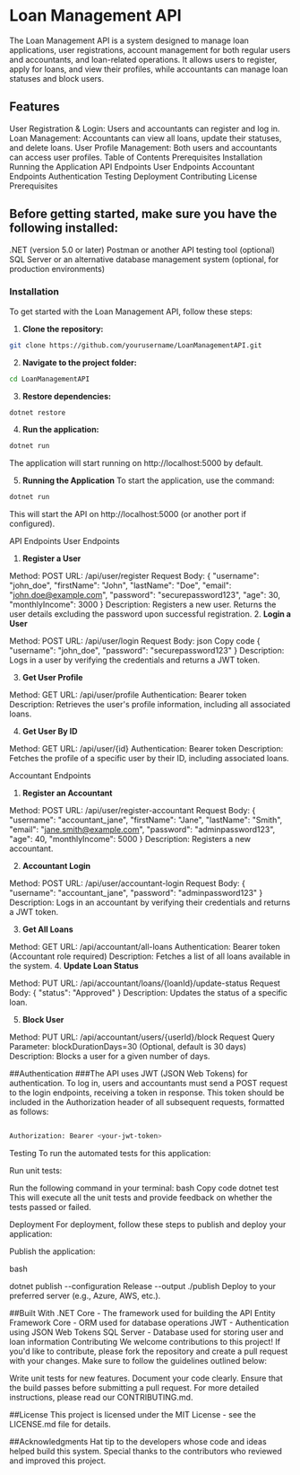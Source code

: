 # Loan Management API
The Loan Management API is a system designed to manage loan applications, user registrations, account management for both regular users and accountants, and loan-related operations. It allows users to register, apply for loans, and view their profiles, while accountants can manage loan statuses and block users.

## Features
User Registration & Login: Users and accountants can register and log in.
Loan Management: Accountants can view all loans, update their statuses, and delete loans.
User Profile Management: Both users and accountants can access user profiles.
Table of Contents
Prerequisites
Installation
Running the Application
API Endpoints
User Endpoints
Accountant Endpoints
Authentication
Testing
Deployment
Contributing
License
Prerequisites
## Before getting started, make sure you have the following installed:

.NET (version 5.0 or later)
Postman or another API testing tool (optional)
SQL Server or an alternative database management system (optional, for production environments)

### Installation
To get started with the Loan Management API, follow these steps:

1. **Clone the repository:**
```bash
git clone https://github.com/yourusername/LoanManagementAPI.git
```
2. **Navigate to the project folder:**
```bash
cd LoanManagementAPI
```
3. **Restore dependencies:**
```bash
dotnet restore
```
4. **Run the application:**
```bash
dotnet run
```
The application will start running on http://localhost:5000 by default.

5. **Running the Application**
To start the application, use the command:
```bash
dotnet run
```
This will start the API on http://localhost:5000 (or another port if configured).

API Endpoints
User Endpoints
1. **Register a User**

Method: POST
URL: /api/user/register
Request Body:
{
  "username": "john_doe",
  "firstName": "John",
  "lastName": "Doe",
  "email": "john.doe@example.com",
  "password": "securepassword123",
  "age": 30,
  "monthlyIncome": 3000
}
Description: Registers a new user. Returns the user details excluding the password upon successful registration.
2. **Login a User**

Method: POST
URL: /api/user/login
Request Body:
json
Copy code
{
  "username": "john_doe",
  "password": "securepassword123"
}
Description: Logs in a user by verifying the credentials and returns a JWT token.

3. **Get User Profile**

Method: GET
URL: /api/user/profile
Authentication: Bearer token
Description: Retrieves the user's profile information, including all associated loans.

4. **Get User By ID**

Method: GET
URL: /api/user/{id}
Authentication: Bearer token
Description: Fetches the profile of a specific user by their ID, including associated loans.

Accountant Endpoints
1. **Register an Accountant**

Method: POST
URL: /api/user/register-accountant
Request Body:
{
  "username": "accountant_jane",
  "firstName": "Jane",
  "lastName": "Smith",
  "email": "jane.smith@example.com",
  "password": "adminpassword123",
  "age": 40,
  "monthlyIncome": 5000
}
Description: Registers a new accountant.

2. **Accountant Login**

Method: POST
URL: /api/user/accountant-login
Request Body:
{
  "username": "accountant_jane",
  "password": "adminpassword123"
}
Description: Logs in an accountant by verifying their credentials and returns a JWT token.

3. **Get All Loans**
 
Method: GET
URL: /api/accountant/all-loans
Authentication: Bearer token (Accountant role required)
Description: Fetches a list of all loans available in the system.
4. **Update Loan Status**

Method: PUT
URL: /api/accountant/loans/{loanId}/update-status
Request Body:
{
  "status": "Approved"
}
Description: Updates the status of a specific loan.

5. **Block User**

Method: PUT
URL: /api/accountant/users/{userId}/block
Request Query Parameter: blockDurationDays=30 (Optional, default is 30 days)
Description: Blocks a user for a given number of days.

##Authentication
###The API uses JWT (JSON Web Tokens) for authentication. To log in, users and accountants must send a POST request to the login endpoints, receiving a token in response. This token should be included in the Authorization header of all subsequent requests, formatted as follows:

```bash

Authorization: Bearer <your-jwt-token>
```
Testing
To run the automated tests for this application:

Run unit tests:

Run the following command in your terminal:
bash
Copy code
dotnet test
This will execute all the unit tests and provide feedback on whether the tests passed or failed.

Deployment
For deployment, follow these steps to publish and deploy your application:

Publish the application:

bash

dotnet publish --configuration Release --output ./publish
Deploy to your preferred server (e.g., Azure, AWS, etc.).

##Built With
.NET Core - The framework used for building the API
Entity Framework Core - ORM used for database operations
JWT - Authentication using JSON Web Tokens
SQL Server - Database used for storing user and loan information
Contributing
We welcome contributions to this project! If you'd like to contribute, please fork the repository and create a pull request with your changes. Make sure to follow the guidelines outlined below:

Write unit tests for new features.
Document your code clearly.
Ensure that the build passes before submitting a pull request.
For more detailed instructions, please read our CONTRIBUTING.md.

##License
This project is licensed under the MIT License - see the LICENSE.md file for details.

##Acknowledgments
Hat tip to the developers whose code and ideas helped build this system.
Special thanks to the contributors who reviewed and improved this project.
